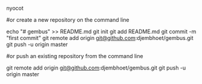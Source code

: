 nyocot

#or create a new repository on the command line

echo "# gembus" >> README.md
git init
git add README.md
git commit -m "first commit"
git remote add origin git@github.com:djembhoet/gembus.git
git push -u origin master

#or push an existing repository from the command line

git remote add origin git@github.com:djembhoet/gembus.git
git push -u origin master
